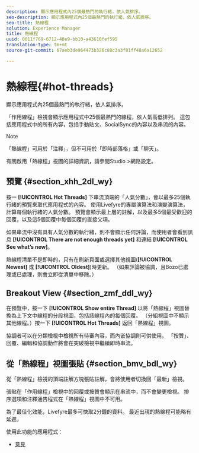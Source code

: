 ```yaml
---
description: 顯示應用程式內25個最熱門的執行緒，依人氣排序。
seo-description: 顯示應用程式內25個最熱門的執行緒，依人氣排序。
seo-title: 熱線程
solution: Experience Manager
title: 熱線程
uuid: 0011f769-6712-48e9-bb10-a43610fef595
translation-type: tm+mt
source-git-commit: 67aeb3de964473b326c88c3a3f81ff48a6a12652

---
```



# 熱線程{#hot-threads}

顯示應用程式內25個最熱門的執行緒，依人氣排序。

「作用線程」檢視會顯示應用程式中25個最熱門的線程，依人氣高低排列。 這包括應用程式中的所有內容，包括手動貼文、SocialSync的內容以及串流的內容。

>[!NOTE]
>
>「熱線程」可用於「注釋」，但不可用於「即時部落格」或「聊天」。

有關啟用「熱線程」視圖的詳細資訊，請參閱Studio &gt;網路設定。

## 預覽 {#section_xhh_2dl_wy}

按一 **[!UICONTROL Hot Threads]** 下串流頂端的「人氣分數」，會以最多25個執行緒的預覽來取代應用程式的內容。 使用Livefyre的專屬演算法和演變演算法，計算每個執行緒的人氣分數。 預覽會顯示最上層的註解，以及最多5個最受歡迎的回覆，以及這5個回覆中每個回覆的直接父項。

如果串流中沒有具有人氣分數的執行緒，則不會顯示任何評論，而使用者會看到訊息 **[!UICONTROL There are not enough threads yet]** 和連結 **[!UICONTROL See what’s new]**。

熱線程清單不是即時的，只有在刷新頁面或選擇其他視圖(**[!UICONTROL Newest]** 或 **[!UICONTROL Oldest]**)時更新。 （如果評論被協調，且Bozo已處理或已處理，則會立即從清單中移除。）

## Breakout View {#section_zmf_ddl_wy}

在預覽中，按一下 **[!UICONTROL Show entire Thread]** 以將「熱線程」視圖替換為上下文中線程的分段視圖，包括該線程內的每個回覆。 （分組視圖中不顯示其他線程。）按一下 **[!UICONTROL Hot Threads]** 返回「熱線程」視圖。

協調者可以在分類檢視中檢視所有待審內容，而內嵌協調則可供使用。 「按贊」、回覆、編輯和協調動作將會在突破檢視中繼續即時串流。

## 從「熱線程」視圖張貼 {#section_bmv_bdl_wy}

從「熱線程」檢視的頂端註解方塊張貼註解，會將使用者切換回「最新」檢視。

張貼在「作用線程」檢視中的回覆或按贊會顯示在串流中，而不會變更檢視。 排序選項和注釋通告程式在「熱線程」視圖中不可用。

為了最佳化效能，Livefyre最多可快取2分鐘的資料。 最近出現的熱線程可能略有延遲。



使用此功能的應用程式：

* [意見](/help/using/c-about-apps/c-comments/c-comments.md)

